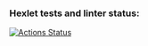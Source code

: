 ### Hexlet tests and linter status:
[![Actions Status](https://github.com/Ekweenox49/php-project-lvl3/workflows/hexlet-check/badge.svg)](https://github.com/Ekweenox49/php-project-lvl3/actions)